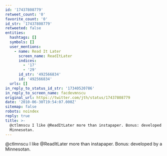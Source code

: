 ```yaml
---
id: '17437808779'
retweet_count: '0'
favorite_count: '0'
id_str: '17437808779'
retweeted: false
entities:
  hashtags: []
  symbols: []
  user_mentions:
    - name: Read It Later
      screen_name: ReadItLater
      indices:
        - '17'
        - '29'
      id_str: '492566834'
      id: '492566834'
  urls: []
in_reply_to_status_id_str: '17340520786'
in_reply_to_screen_name: facdevmnscu
original_url: https://twitter.com/jth/status/17437808779
date: '2010-06-30T19:54:07.000Z'
sitemap: false
robots: noindex
reply: true
title: >-
  @ctlmnscu I like @ReadItLater more than instapaper. Bonus: developed by a
  Minnesotan.
---
```


@ctlmnscu I like @ReadItLater more than instapaper. Bonus: developed by a Minnesotan.